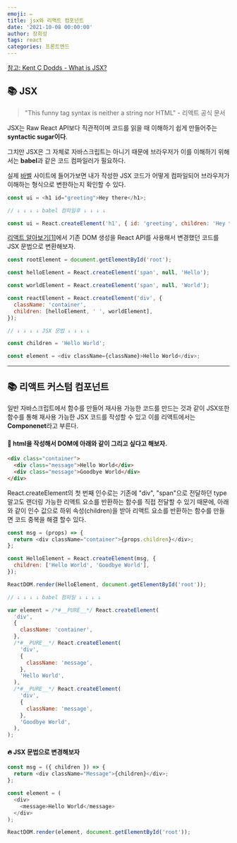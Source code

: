 ```yaml
---
emoji: ✏️
title: jsx와 리액트 컴포넌트
date: '2021-10-08 00:00:00'
author: 장희성
tags: react
categories: 프론트엔드
---
```


[참고: Kent C Dodds - What is JSX?](https://kentcdodds.com/blog/what-is-jsx)

## 📚 JSX

> "This funny tag syntax is neither a string nor HTML" - 리액트 공식 문서

JSX는 Raw React API보다 직관적이며 코드를 읽을 때 이해하기 쉽게 만들어주는 **syntactic sugar이다**.

그치만 JSX은 그 자체로 자바스크립트는 아니기 때문에 브라우저가 이를 이해하기 위해서는 **babel**과 같은 코드 컴파일러가 필요하다.

실제 [바벨](https://babeljs.io/repl#?browsers=defaults%2C%20not%20ie%2011%2C%20not%20ie_mob%2011&build=&builtIns=App&corejs=3.6&spec=false&loose=false&code_lz=MYewdgzgLgBArgSxgXhgHgCYIG4D40QAOAhmLgBICmANtSGgPRGm7rNkDqIATtRo-3wMseAFBA&debug=false&forceAllTransforms=false&shippedProposals=false&circleciRepo=&evaluate=false&fileSize=false&timeTravel=false&sourceType=module&lineWrap=true&presets=react&prettier=true&targets=&version=7.15.7&externalPlugins=&assumptions=%7B%7D) 사이트에 들어가보면 내가 작성한 JSX 코드가 어떻게 컴파일되어 브라우저가 이해하는 형식으로 변한하는지 확인할 수 있다.

```javascript
const ui = <h1 id="greeting">Hey there</h1>;

// ↓ ↓ ↓ ↓ babel 컴파일후 ↓ ↓ ↓ ↓

const ui = React.createElement('h1', { id: 'greeting', children: 'Hey there' });
```

[리액트 알아보기[1]](https://velog.io/@heesungj7/%EB%A6%AC%EC%95%A1%ED%8A%B8-%EC%9D%B4%ED%95%B4%ED%95%98%EA%B8%B01-DOM-Javascript-and-React)에서 기존 DOM 생성을 React API를 사용해서 변경했던 코드를 JSX 문법으로 변환해보자.

```javascript
const rootElement = document.getElementById('root');

const helloElement = React.createElement('span', null, 'Hello');

const worldElement = React.createElement('span', null, 'World');

const reactElement = React.createElement('div', {
  className: 'container',
  children: [helloElement, ' ', worldElement],
});

// ↓ ↓ ↓ ↓ JSX 문법 ↓ ↓ ↓ ↓

const children = 'Hello World';

const element = <div className={className}>Hello World</div>;
```

<hr/>

## 📚 리액트 커스텀 컴포넌트

일반 자바스크립트에서 함수를 만들어 재사용 가능한 코드를 만드는 것과 같이 JSX또한 함수를 통해 재사용 가능한 JSX 코드를 작성할 수 있고 이를 리액트에서는 **Componenet**라고 부른다.

#### 📌 html을 작성해서 DOM에 아래와 같이 그리고 싶다고 해보자.

```html
<div class="container">
  <div class="message">Hello World</div>
  <div class="message">Goodbye World</div>
</div>
```

React.createElement의 첫 번째 인수로는 기존에 "div", "span"으로 전달하던 type 말고도 랜더링 가능한 리액트 요소를 반환하는 함수를 직접 전달할 수 있기 때문에, 아래와 같이 인수 값으로 하위 속성(children)을 받아 리액트 요소를 반환하는 함수를 만들면 코드 중복을 해결 할수 있다.

```javascript
const msg = (props) => {
  return <div className="container">{props.children}</div>;
};

const HelloElement = React.createElement(msg, {
  children: ['Hello World', 'Goodbye World'],
});

ReactDOM.render(HelloElement, document.getElementById('root'));

// ↓ ↓ ↓ ↓ babel 컴파일 ↓ ↓ ↓ ↓

var element = /*#__PURE__*/ React.createElement(
  'div',
  {
    className: 'container',
  },
  /*#__PURE__*/ React.createElement(
    'div',
    {
      className: 'message',
    },
    'Hello World',
  ),
  /*#__PURE__*/ React.createElement(
    'div',
    {
      className: 'message',
    },
    'Goodbye World',
  ),
);
```

#### 🔥 JSX 문법으로 변경해보자

```javascript
const msg = ({ children }) => {
  return <div className="Message">{children}</div>;
};

const element = (
  <div>
    <message>Hello World</message>
  </div>
);

ReactDOM.render(element, document.getElementById('root'));
```

```toc

```
